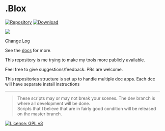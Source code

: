 # .Blox
[![Repository](https://img.shields.io/badge/Github-dotblox-black?style=for-the-badge&logo=github)](https://github.com/dotRyan/dotblox/)
[![Download](https://img.shields.io/badge/Download:-zip-181717?style=for-the-badge&logo=github)](https://github.com/dotRyan/dotblox/archive/master.zip)

[![](https://img.shields.io/badge/.Ryan-links-3C1759?style=for-the-badge)](https://dotryan.com/links)

[Change Log](CHANGELOG.md)

See the [docs](https://dotryan.github.io/dotblox/) for more.

This repository is me trying to make my tools more publicly available. 

Feel free to give suggestions/feedback. PRs are welcome.

This repositories structure is set up to handle multiple dcc apps. 
Each dcc will have separate install instructions


---
> These scripts may or may not break your scenes. The dev branch is where all 
> development will be done.  
> Scripts that I believe that are in fairly good condition will be released on
> the master branch.

[![License: GPL v3](https://img.shields.io/badge/License-GPLv3-blue.svg?style=flat-square)](https://www.gnu.org/licenses/gpl-3.0)
